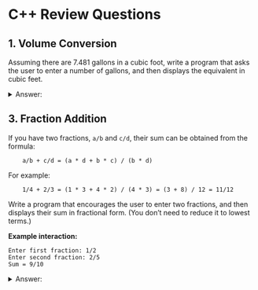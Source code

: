 # C++ Review Questions

## 1. Volume Conversion

Assuming there are 7.481 gallons in a cubic foot, write a program that asks the user to enter a number of gallons, and then displays the equivalent in cubic feet.

<details>
<summary>Answer:</summary>
```cpp
#include <iostream>

using namespace std;

int main() {
    double gallons;

    cout << "Enter the number of gallons: ";
    cin >> gallons;

    cout << "Equivalent in cubic feet: " << gallons * 7.481 << endl;

    return 0;
}
```
</details>

## 2. Temperature Conversion

You can convert temperature from degrees Celsius to degrees Fahrenheit by multiplying by `9/5` and adding 32. Write a program that allows the user to enter a floating-point number representing degrees Celsius, and then displays the corresponding degrees Fahrenheit.
<details>
<summary>Answer:</summary>
```cpp
#include <iostream>

using namespace std;

int main() {
    double celsius;

    cout << "Enter the temperature in Celsius: ";
    cin >> celsius;

    double fahrenheit = (celsius * 9 / 5) + 32;

    cout << "Equivalent in Fahrenheit: " << fahrenheit << endl;
    return 0;
}
```

</details>

## 3. Fraction Addition

If you have two fractions, `a/b` and `c/d`, their sum can be obtained from the formula:

```
    a/b + c/d = (a * d + b * c) / (b * d)
```

For example:

```
    1/4 + 2/3 = (1 * 3 + 4 * 2) / (4 * 3) = (3 + 8) / 12 = 11/12
```

Write a program that encourages the user to enter two fractions, and then displays their sum in fractional form. (You don’t need to reduce it to lowest terms.)

**Example interaction:**

```
Enter first fraction: 1/2
Enter second fraction: 2/5
Sum = 9/10
```

<details>

<summary>Answer:</summary>
```cpp
#include <iostream>

using namespace std;

int main() {
    double a, b, c, d;
    char dummy;

    cout << "Enter first fraction: ";
    cin >> a >> dummy >> b;

    cout << "Enter second fraction: ";
    cin >> c >> dummy >> d;

    double sum = (a * d + b * c) / (b * d);

    cout << "Sum = " << sum << endl;
}
```
</details>

## 4. Multiplication Table

Assume that you want to generate a table of multiples of any given number. Write a program that allows the user to enter the number and then generates the table, formatting it into 10 columns and 20 lines.

**Example interaction:**

```
Enter a number: 7
7 14 21 28 35 42 49 56 63 70
77 84 91 98 105 112 119 126 133 140
147 154 161 168 175 182 189 196 203 210
```

## 5. Bi-directional Temperature Conversion

Write a temperature-conversion program that gives the user the option of converting Fahrenheit to Celsius or Celsius to Fahrenheit.

**Example interaction:**

```
Type 1 to convert Fahrenheit to Celsius, 2 to convert Celsius to Fahrenheit: 1
Enter temperature in Fahrenheit: 70
In Celsius that’s 21.111111
```

## 6. Pyramid of Xs

Use `for` loops to construct a program that displays a pyramid of Xs on the screen. The pyramid should be 20 lines high, similar to the following example (5 lines shown):

```
    x
   xxx
  xxxxx
 xxxxxxx
xxxxxxxxx
```

## 7. Factorial Calculation

Write code to calculate the factorial of a number. The number should be entered by the user.

## 8. Fraction Calculator

Create a four-function calculator for fractions. The user should type the first fraction, an operator, and a second fraction. The program should then display the result and ask whether the user wants to continue.

The arithmetic operations on fractions are:

- **Addition:** `(a/b) + (c/d) = (a * d + b * c) / (b * d)`
- **Subtraction:** `(a/b) - (c/d) = (a * d - b * c) / (b * d)`
- **Multiplication:** `(a/b) * (c/d) = (a * c) / (b * d)`
- **Division:** `(a/b) / (c/d) = (a * d) / (b * c)`
